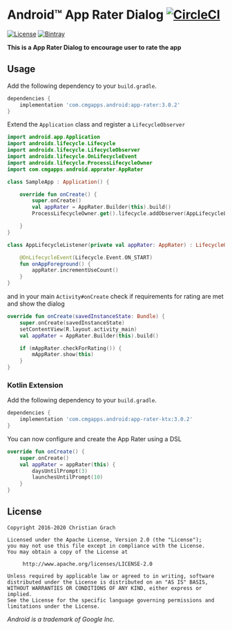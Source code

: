# Android&trade; App Rater Dialog [![CircleCI](https://circleci.com/gh/chrimaeon/app-rater.svg?style=svg)](https://circleci.com/gh/chrimaeon/app-rater)

[![License](https://img.shields.io/badge/license-Apache%202.0-brightgreen.svg?style=for-the-badge&logo=apache)](http://www.apache.org/licenses/LICENSE-2.0)
[![Bintray](https://www.cmgapps.com/badge/chrimaeon/maven/com.cmgapps.android:app-rater/badge.svg)](https://jcenter.bintray.com/com/cmgapps/android/app-rater/)

__This is a App Rater Dialog to encourage user to rate the app__

## Usage

Add the following dependency to your `build.gradle`.

```groovy
dependencies {
    implementation 'com.cmgapps.android:app-rater:3.0.2'
}
```

Extend the `Application` class and register a `LifecycleObserver`

```kotlin
import android.app.Application
import androidx.lifecycle.Lifecycle
import androidx.lifecycle.LifecycleObserver
import androidx.lifecycle.OnLifecycleEvent
import androidx.lifecycle.ProcessLifecycleOwner
import com.cmgapps.android.apprater.AppRater

class SampleApp : Application() {

    override fun onCreate() {
        super.onCreate()
        val appRater = AppRater.Builder(this).build()
        ProcessLifecycleOwner.get().lifecycle.addObserver(AppLifecycleListener(apprater))

    }
}

class AppLifecycleListener(private val appRater: AppRater) : LifecycleObserver {

    @OnLifecycleEvent(Lifecycle.Event.ON_START)
    fun onAppForeground() {
        appRater.incrementUseCount()
    }
}
```
and in your main `Activity#onCreate` check if requirements for rating are met and show the dialog

```kotlin
override fun onCreate(savedInstanceState: Bundle) {
    super.onCreate(savedInstanceState)
    setContentView(R.layout.activity_main)
    val appRater = AppRater.Builder(this).build()

    if (mAppRater.checkForRating()) {
        mAppRater.show(this)
    }
}
```

### Kotlin Extension
Add the following dependency to your `build.gradle`.

```groovy
dependencies {
    implementation 'com.cmgapps.android:app-rater-ktx:3.0.2'
}
```

You can now configure and create the App Rater using a DSL

```kotlin
override fun onCreate() {
    super.onCreate()
    val appRater = appRater(this) {
        daysUntilPrompt(3)
        launchesUntilPrompt(10)
    }
}
```

## License

```text
Copyright 2016-2020 Christian Grach

Licensed under the Apache License, Version 2.0 (the "License");
you may not use this file except in compliance with the License.
You may obtain a copy of the License at

     http://www.apache.org/licenses/LICENSE-2.0

Unless required by applicable law or agreed to in writing, software
distributed under the License is distributed on an "AS IS" BASIS,
WITHOUT WARRANTIES OR CONDITIONS OF ANY KIND, either express or implied.
See the License for the specific language governing permissions and
limitations under the License.
```
*Android is a trademark of Google Inc.*

 [1]: https://play.google.com/store/apps/details?id=com.cmgapps.android.bierdeckel&referrer=utm_source%3Dgithub%26utm_medium%3DREADME
 [2]: https://play.google.com/store/apps/details?id=at.cmg.android.phonews&referrer=utm_source%3Dgithub%26utm_medium%3DREADME
 [3]: https://play.google.com/store/apps/details?id=com.cmgapps.android.phonewspro&referrer=utm_source%3Dgithub%26utm_medium%3DREADME
 [4]: https://play.google.com/store/apps/details?id=com.cmgapps.android.numeralsconverter&referrer=utm_source%3Dgithub%26utm_medium%3DREADME
